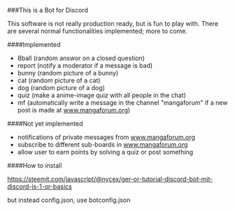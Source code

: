 ###This is a Bot for Discord

This software is not really production ready, but is fun to play with. There are several normal functionalities implemented; more to come.
 
####Implemented
* 8ball (random answor on a closed question)
* report (notify a moderator if a message is bad)
* bunny (random picture of a bunny)
* cat (random picture of a cat)
* dog (random picture of a dog)
* quiz (make a anime-image quiz with all people in the chat)
* mf (automatically write a message in the channel "mangaforum" if a new post is made at www.mangaforum.org)

####Not yet implemented
* notifications of private messages from www.mangaforum.org
* subscribe to different sub-boards in www.mangaforum.org
* allow user to earn points by solving a quiz or post something


####How to install

https://steemit.com/javascript/@nycex/ger-or-tutorial-discord-bot-mit-discord-js-1-or-basics

but instead config.json, use botconfig.json